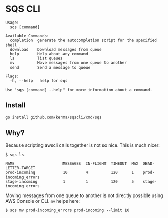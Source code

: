 # SQS CLI

```
Usage:
  sqs [command]

Available Commands:
  completion  generate the autocompletion script for the specified shell
  download    Download messages from queue
  help        Help about any command
  ls          list queues
  mv          Move messages from one queue to another
  send        Send a message to queue

Flags:
  -h, --help   help for sqs

Use "sqs [command] --help" for more information about a command.
```

## 

## Install

```
go install github.com/kerma/sqscli/cmd/sqs
```


## Why?

Because scripting awscli calls together is not so nice. This is much nicer:

```
$ sqs ls                                                   

NAME                     MESSAGES  IN-FLIGHT  TIMEOUT  MAX  DEAD-LETTER-TARGET
prod-incoming            10        4          120      1    prod-incoming_errors
stage-incoming           1         1          120      5    stage-incoming_errors
```

Moving messages from one queue to another is not directly possible using AWS Console or CLI.
`mv` helps here:

```
$ sqs mv prod-incoming_errors prod-incoming --limit 10
```
